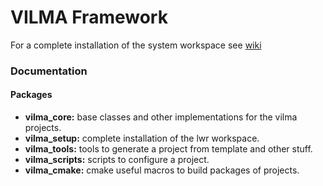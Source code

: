 # VILMA Framework

For a complete installation of the system workspace see [wiki](https://github.com/lma-unicamp/vilma-framework/wiki)

### Documentation

#### Packages
* **vilma_core:** base classes and other implementations for the vilma projects.
* **vilma_setup:** complete installation of the lwr workspace.
* **vilma_tools:** tools to generate a project from template and other stuff.
* **vilma_scripts:** scripts to configure a project.
* **vilma_cmake:**  cmake useful macros to build packages of projects.

